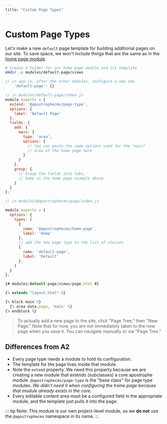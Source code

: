 ```yaml
---
title: "Custom Page Types"
---
```


# Custom Page Types

Let's make a new `default` page template for building additional pages on our site. To save space, we won't include things that are the same as in the [home page module](widgets-and-templates).

```sh
# Create a folder for our home page module and its template
mkdir -p modules/default-page/views
```

```javascript
// in app.js, after the other modules, configure a new one
    'default-page': {}
```

```javascript
// in modules/default-page/index.js
module.exports = {
  extend: '@apostrophecms/page-type',
  options: {
    label: 'Default Page'
  },
  fields: {
    add: {
      main: {
        type: 'area',
        options: {
          // You can paste the same options used for the "main"
          // area of the home page here
        }
      }
    },
    group: {
      // Group the fields into tabs.
      // Same as the home page example above
    }
  }
};
```

```js
// in modules/@apostrophecms/page/index.js

module.exports = {
  options: {
    types: [
      {
        name: '@apostrophecms/home-page',
        label: 'Home'
      },   
      // add the new page type to the list of choices
      {
        name: 'default-page', 
        label: 'Default'
      },
    ]
  }
};
```

```js
{# modules/default-page/views/page.html #}

{% extends "layout.html" %}

{% block main %}
  {% area data.page, 'main' %}
{% endblock %}
```

> To actually add a new page to the site, click "Page Tree," then "New Page." Note that for now, you are not immediately taken to the new page when you save it. You can navigate manually or via "Page Tree."

## Differences from A2

* Every page type needs a module to hold its configuration.
* The template for the page lives inside that module.
* Note the `extend` property. We need this property because we are creating a new module that extends (subclasses) a core apostrophe module. `@apostrophecms/page-type` is the "base class" for page type modules. *We didn't need it when configuring the home page because that module already exists in the core.*
* Every editable content area must be a configured field in the appropriate module, and the template just pulls it into the page.

::: tip Note:
This module is our own project-level module, so we **do not** use the `@apostrophecms` namespace in its name.
::: 
